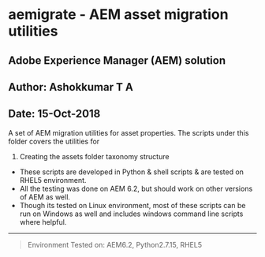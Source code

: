 # aemigrate - AEM asset migration utilities 
## Adobe Experience Manager (AEM) solution
## Author: Ashokkumar T A								
## Date: 15-Oct-2018

A set of AEM migration utilities for asset properties. The scripts under this folder covers the utilities for 
1. Creating the assets folder taxonomy structure

+ These scripts are developed in Python & shell scripts & are tested on RHEL5 environment. 
+ All the testing was done on AEM 6.2, but should work on other versions of AEM as well. 
+ Though its tested on Linux environment, most of these scripts can be run on Windows as well and includes windows command line scripts where helpful.  

---
> Environment Tested on:  AEM6.2, Python2.7.15, RHEL5 
